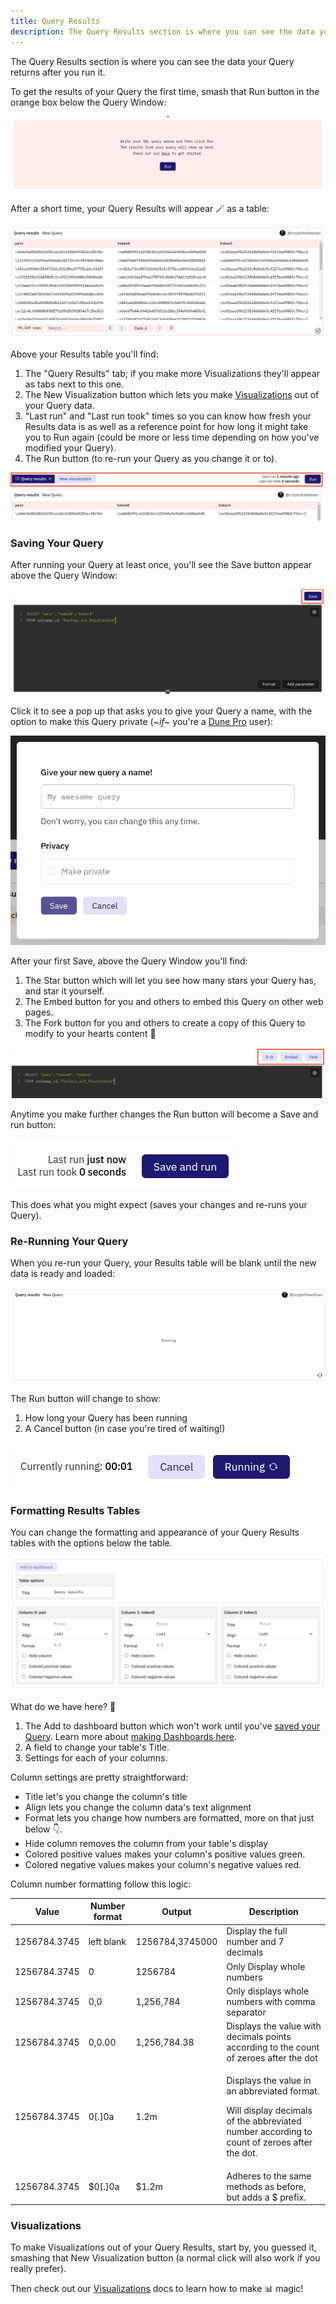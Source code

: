 ```yaml
---
title: Query Results
description: The Query Results section is where you can see the data your Query returns after running it.
---
```


The Query Results section is where you can see the data your Query returns after you run it.

To get the results of your Query the first time, smash that <span class="fk-btn-1">Run</span> button in the orange box below the Query Window:

![first time run query example](images/first-time-run-query-example.png)

After a short time, your Query Results will appear 🪄 as a table:

![query results example](images/query-results.png)

Above your Results table you'll find:
  
  1. The "Query Results" tab; if you make more Visualizations they'll appear as tabs next to this one.
  2. The <span class="fk-btn-2">New Visualization</span> button which lets you make [Visualizations](../../features/visualizations/) out of your Query data.
  3. "Last run" and "Last run took" times so you can know how fresh your Results data is as well as a reference point for how long it might take you to Run again (could be more or less time depending on how you've modified your Query).
  4. The <span class="fk-btn-1">Run</span> button (to re-run your Query as you change it or to).

![elements above query results](images/elements-above-query-results.png)

### Saving Your Query

After running your Query at least once, you'll see the <span class="fk-btn-1">Save</span> button appear above the Query Window:

![a wild save button appears](images/a-wild-save-button-appears.png)

Click it to see a pop up that asks you to give your Query a name, with the option to make this Query private (*~if~* you're a [Dune Pro](../../features/pro.md) user):

![first time saving query example](images/first-time-saving-query-popup.png)

After your first Save, above the Query Window you'll find:

1. The <span class="fk-btn-3">Star</span> button which will let you see how many stars your Query has, and star it yourself.
2. The <span class="fk-btn-3">Embed</span> button for you and others to embed this Query on other web pages.
3. The <span class="fk-btn-3">Fork</span> button for you and others to create a copy of this Query to modify to your hearts content 💖 

![star embed and fork buttons](images/star-embed-fork-buttons.png)

Anytime you make further changes the <span class="fk-btn-1">Run</span> button will become a <span class="fk-btn-1">Save and run</span> button:

![save and run button](images/save-and-run-button.png)

This does what you might expect (saves your changes and re-runs your Query).

### Re-Running Your Query

When you re-run your Query, your Results table will be blank until the new data is ready and loaded:

![table results clear while running](images/table-clear-while-running.png)

The <span class="fk-btn-1">Run</span> button will change to show:

1. How long your Query has been running
2. A <span class="fk-btn-3">Cancel</span> button (in case you're tired of waiting!)

![run time counter buttons](images/run-time-counter-buttons.png)

### Formatting Results Tables

You can change the formatting and appearance of your Query Results tables with the options below the table. 

![query results table options](images/query-results-table-options.png)

What do we have here? 👀

1. The <span class="fk-btn-3">Add to dashboard</span> button which won't work until you've [saved your Query](#saving-your-query). Learn more about [making Dashboards here](../../features/dashboards.md).
2. A field to change your table's Title.
3. Settings for each of your columns.

Column settings are pretty straightforward:

- Title let's you change the column's title
- Align lets you change the column data's text alignment
- Format lets you change how numbers are formatted, more on that just below 👇.
- Hide column removes the column from your table's display
- Colored positive values makes your column's positive values <span style="color: var(--success-green);">green</span>.
- Colored negative values makes your column's negative values <span style="color: var(--danger-red);">red</span>.

Column number formatting follow this logic:

| Value        | Number format | Output          | Description                                                                                                                                           |
| ------------ | ----------- | --------------- | ----------------------------------------------------------------------------------------------------------------------------------------------------- |
| 1256784.3745 | left blank  | 1256784,3745000 | Display the full number and 7 decimals                                                                                                                |
| 1256784.3745 | 0           | 1256784         | Only Display whole numbers                                                                                                                            |
| 1256784.3745 | 0,0         | 1,256,784       | Only displays whole numbers with comma separator                                                                                                      |
| 1256784.3745 | 0,0.00      | 1,256,784.38    | Displays the value with decimals points according to the count of zeroes after the dot                                                                |
| 1256784.3745 | 0\[.]0a     | 1.2m            | <p>Displays the value in an abbreviated format.</p><p>Will display decimals of the abbreviated number according to count of zeroes after the dot.</p> |
| 1256784.3745 | $0\[.]0a    | $1.2m           | Adheres to the same methods as before, but adds a $ prefix.                                                                                           |

### Visualizations

To make Visualizations out of your Query Results, start by, you guessed it, smashing that <span class="fk-btn-2">New Visualization</span> button (a normal click will also work if you really prefer).

Then check out our [Visualizations](../../features/visualizations/) docs to learn how to make 📊 magic!